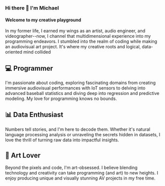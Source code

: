 ### Hi there 👋 I'm Michael

#### Welcome to my creative playground

  In my former life, I earned my wings as an artist, audio engineer, and videographer--now, I channel that multidimensional experience into my programming endeavors. I stumbled into the realm of coding while making an 
  audiovisual art project. It's where my creative roots and logical, data-oriented mind collided

## 💻 Programmer
I'm passionate about coding, exploring fascinating domains from creating immersive audiovisual performances with IoT sensors to delving into advanced baseball statistics and diving deep into regression and predictive modeling. My love for programming knows no bounds.

## 📊 Data Enthusiast
Numbers tell stories, and I'm here to decode them. Whether it's natural language processing analysis or unraveling the secrets hidden in datasets, I love the thrill of turning raw data into impactful insights.

## 🎨 Art Lover
Beyond the pixels and code, I'm art-obsessed. I believe blending technology and creativity can take programming (and art) to new heights. I enjoy producing unique and visually stunning AV projects in my free time. 

